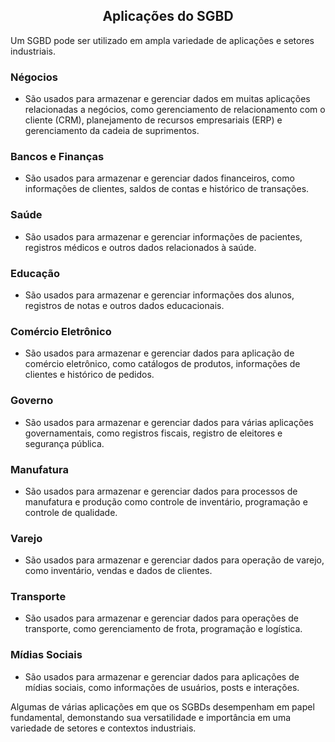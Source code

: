 ## <center>Aplicações do SGBD</center>

Um SGBD pode ser utilizado em ampla variedade de aplicações e setores industriais.

### Négocios
- São usados para armazenar e gerenciar dados em muitas aplicações relacionadas a negócios, como gerenciamento de relacionamento com o cliente (CRM), planejamento de recursos empresariais (ERP) e gerenciamento da cadeia de suprimentos.

### Bancos e Finanças
- São usados para armazenar e gerenciar dados financeiros, como informações de clientes, saldos de contas e histórico de transações.

### Saúde
- São usados para armazenar e gerenciar informações de pacientes, registros médicos e outros dados relacionados à saúde.

### Educação
- São usados para armazenar e gerenciar informações dos alunos, registros de notas e outros dados educacionais.

### Comércio Eletrônico
- São usados para armazenar e gerenciar dados para aplicação de comércio eletrônico, como catálogos de produtos, informações de clientes e histórico de pedidos.

### Governo
- São usados para armazenar e gerenciar dados para várias aplicações governamentais, como registros fiscais, registro de eleitores e segurança pública.

### Manufatura
- São usados para armazenar e gerenciar dados para processos de manufatura e produção como controle de inventário, programação e controle de qualidade.

### Varejo 
- São usados para armazenar e gerenciar dados para operação de varejo, como inventário, vendas e dados de clientes.

### Transporte 
- São usados para armazenar e gerenciar dados para operações de transporte, como gerenciamento de frota, programação e logística.

### Mídias Sociais 
- São usados para armazenar e gerenciar dados para aplicações de mídias sociais, como informações de usuários, posts e interações.

Algumas de várias aplicações em que os SGBDs desempenham em papel fundamental, demonstando sua versatilidade e importância em uma variedade de setores e contextos industriais.

